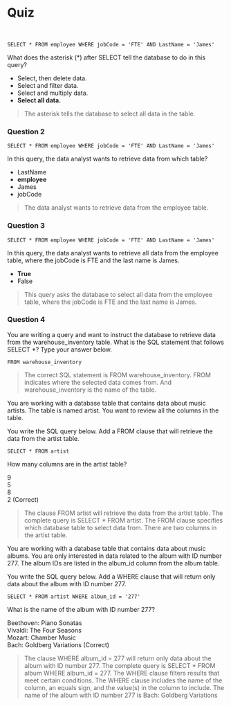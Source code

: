 # Quiz
&nbsp;
```
SELECT * FROM employee WHERE jobCode = 'FTE' AND LastName = 'James'
```

What does the asterisk (*) after SELECT tell the database to do in this query?

* Select, then delete data.
* Select and filter data.
* Select and multiply data.
* **Select all data.**

> The asterisk tells the database to select all data in the table.
&nbsp;

### Question 2

```
SELECT * FROM employee WHERE jobCode = 'FTE' AND LastName = 'James'
```

In this query, the data analyst wants to retrieve data from which table? 

* LastName
* **employee**
* James
* jobCode

> The data analyst wants to retrieve data from the employee table.
&nbsp;

### Question 3

```
SELECT * FROM employee WHERE jobCode = 'FTE' AND LastName = 'James'
```

In this query, the data analyst wants to retrieve all data from the employee table, where the jobCode is FTE and the last name is James.

* **True**
* False

> This query asks the database to select all data from the employee table, where the jobCode is FTE and the last name is James.
&nbsp;

### Question 4

You are writing a query and want to instruct the database to retrieve data from the warehouse_inventory table. What is the SQL statement that follows SELECT *? Type your answer below.

```
FROM warehouse_inventory
```

> The correct SQL statement is FROM warehouse_inventory. FROM indicates where the selected data comes from. And warehouse_inventory is the name of the table.

You are working with a database table that contains data about music artists. The table is named artist. You want to review all the columns in the table. 

You write the SQL query below. Add a FROM clause that will retrieve the data from the artist table.

```
SELECT * FROM artist
```
How many columns are in the artist table? 

9   
5   
8   
2 (Correct)   

> The clause FROM artist will retrieve the data from the artist table. The complete query is SELECT * FROM artist. The FROM clause specifies which database table to select data from. There are two columns in the artist table. 

You are working with a database table that contains data about music albums. You are only interested in data related to the album with ID number 277. The album IDs are listed in the album_id column from the album table.

You write the SQL query below. Add a WHERE clause that will return only data about the album with ID number 277.

```
SELECT * FROM artist WHERE album_id = '277'
```

What is the name of the album with ID number 277? 

Beethoven: Piano Sonatas    
Vivaldi: The Four Seasons   
Mozart: Chamber Music   
Bach: Goldberg Variations (Correct)   

> The clause WHERE album_id = 277 will return only data about the album with ID number 277. The complete query is SELECT * FROM album WHERE album_id = 277. The WHERE clause filters results that meet certain conditions. The WHERE clause includes the name of the column, an equals sign, and the value(s) in the column to include. The name of the album with ID number 277 is Bach: Goldberg Variations






